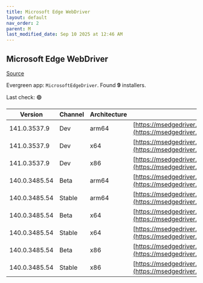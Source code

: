 ```yaml
---
title: Microsoft Edge WebDriver
layout: default
nav_order: 2
parent: M
last_modified_date: Sep 10 2025 at 12:46 AM
---
```


## Microsoft Edge WebDriver

[Source](https://www.microsoft.com/edge)

Evergreen app: `MicrosoftEdgeDriver`. Found **9** installers.

Last check: 🟢

| Version       | Channel | Architecture | URI                                                                                                                                            |
| ------------- | ------- | ------------ | ---------------------------------------------------------------------------------------------------------------------------------------------- |
| 141.0.3537.9  | Dev     | arm64        | [https://msedgedriver.microsoft.com/141.0.3537.9/edgedriver_arm64.zip](https://msedgedriver.microsoft.com/141.0.3537.9/edgedriver_arm64.zip)   |
| 141.0.3537.9  | Dev     | x64          | [https://msedgedriver.microsoft.com/141.0.3537.9/edgedriver_win64.zip](https://msedgedriver.microsoft.com/141.0.3537.9/edgedriver_win64.zip)   |
| 141.0.3537.9  | Dev     | x86          | [https://msedgedriver.microsoft.com/141.0.3537.9/edgedriver_win32.zip](https://msedgedriver.microsoft.com/141.0.3537.9/edgedriver_win32.zip)   |
| 140.0.3485.54 | Beta    | arm64        | [https://msedgedriver.microsoft.com/140.0.3485.54/edgedriver_arm64.zip](https://msedgedriver.microsoft.com/140.0.3485.54/edgedriver_arm64.zip) |
| 140.0.3485.54 | Stable  | arm64        | [https://msedgedriver.microsoft.com/140.0.3485.54/edgedriver_arm64.zip](https://msedgedriver.microsoft.com/140.0.3485.54/edgedriver_arm64.zip) |
| 140.0.3485.54 | Beta    | x64          | [https://msedgedriver.microsoft.com/140.0.3485.54/edgedriver_win64.zip](https://msedgedriver.microsoft.com/140.0.3485.54/edgedriver_win64.zip) |
| 140.0.3485.54 | Stable  | x64          | [https://msedgedriver.microsoft.com/140.0.3485.54/edgedriver_win64.zip](https://msedgedriver.microsoft.com/140.0.3485.54/edgedriver_win64.zip) |
| 140.0.3485.54 | Beta    | x86          | [https://msedgedriver.microsoft.com/140.0.3485.54/edgedriver_win32.zip](https://msedgedriver.microsoft.com/140.0.3485.54/edgedriver_win32.zip) |
| 140.0.3485.54 | Stable  | x86          | [https://msedgedriver.microsoft.com/140.0.3485.54/edgedriver_win32.zip](https://msedgedriver.microsoft.com/140.0.3485.54/edgedriver_win32.zip) |
